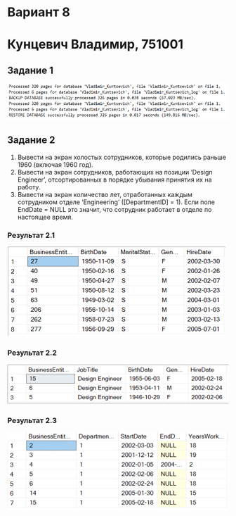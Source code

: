 # Вариант 8
# Кунцевич Владимир, 751001

## Задание 1
![Result](screenshots/screen1.png)

## Задание 2

1. Вывести на экран холостых сотрудников, которые родились раньше 1960 (включая 1960 год).
2. Вывести на экран сотрудников, работающих на позиции ‘Design Engineer’, отсортированных в порядке убывания принятия их на работу.
3. Вывести на экран количество лет, отработанных каждым сотрудником отделе ‘Engineering’ ([DepartmentID] = 1). Если поле EndDate = NULL это значит, что сотрудник работает в отделе по настоящее время.

### Результат 2.1
![Result](screenshots/screen2.png)

### Результат 2.2
![Result](screenshots/screen3.png)

### Результат 2.3
![Result](screenshots/screen4.png)